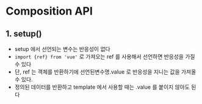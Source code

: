 # Composition API

## 1. setup()

- setup 에서 선언되는 변수는 반응성이 없다
- `import {ref} from 'vue'` 로 가져오는 ref 를 사용해서 선언하면 반응성을 가질 수 있다
- 단, ref 는 객체를 반환하기에 선언된변수명.value 로 반응성을 지니는 값을 가져올 수 있다.
- 정의된 데이터를 반환하고 template 에서 사용할 때는 .value 를 붙이지 않아도 된다
